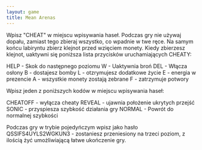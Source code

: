 ```yaml
---
layout: game
title: Mean Arenas
---
```


Wpisz "CHEAT" w miejscu wpisywania haseł. Podczas gry nie 
używaj dopału, zamiast tego zbieraj wszystko, co wpadnie w twe 
ręce. Na samym końcu labiryntu zbierz klejnot przed wzięciem 
monety. Kiedy zbierzesz klejnot, uaktywni się poniższa lista 
przycisków uruchamiających CHEATY:

HELP	- Skok do następnego poziomu
W	- Uaktywnia broń
DEL	- Włącza osłony
B	- dostajesz bomby
L	- otzrymujesz dodatkowe życie
E	- energia w prezencie
A	- wszystkie monety zostają zebrane
F	- zatrzymuje potwory

Wpisz jeden z poniższych kodów w miejscu wpisywania haseł:

CHEATOFF	- wyłącza cheaty
REVEAL	- ujawnia położenie ukrytych przejść
SONIC		- przyspiesza szybkość działania gry
NORMAL	- Powrót do normalnej szybkości

Podczas gry w trybie pojedyńczym wpisz jako hasło 
QSSIFS4UYLS2WGKUN3 - zostaniesz przeniesiony na trzeci 
poziom, z ilością żyć umożliwiającą łatwe ukończenie gry.
